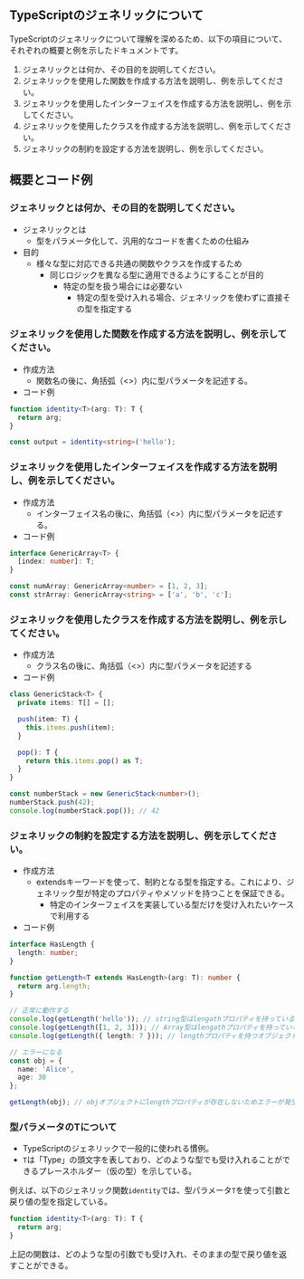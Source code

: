 ## TypeScriptのジェネリックについて

TypeScriptのジェネリックについて理解を深めるため、以下の項目について、それぞれの概要と例を示したドキュメントです。

1. ジェネリックとは何か、その目的を説明してください。
2. ジェネリックを使用した関数を作成する方法を説明し、例を示してください。
3. ジェネリックを使用したインターフェイスを作成する方法を説明し、例を示してください。
4. ジェネリックを使用したクラスを作成する方法を説明し、例を示してください。
5. ジェネリックの制約を設定する方法を説明し、例を示してください。

## 概要とコード例
### ジェネリックとは何か、その目的を説明してください。
- ジェネリックとは
  - 型をパラメータ化して、汎用的なコードを書くための仕組み
- 目的
  - 様々な型に対応できる共通の関数やクラスを作成するため
    - 同じロジックを異なる型に適用できるようにすることが目的
      - 特定の型を扱う場合には必要ない
        - 特定の型を受け入れる場合、ジェネリックを使わずに直接その型を指定する

### ジェネリックを使用した関数を作成する方法を説明し、例を示してください。
- 作成方法
  - 関数名の後に、角括弧（<>）内に型パラメータを記述する。
- コード例
```typescript
function identity<T>(arg: T): T {
  return arg;
}

const output = identity<string>('hello');
```

### ジェネリックを使用したインターフェイスを作成する方法を説明し、例を示してください。
- 作成方法
  - インターフェイス名の後に、角括弧（<>）内に型パラメータを記述する。
- コード例
```typescript
interface GenericArray<T> {
  [index: number]: T;
}

const numArray: GenericArray<number> = [1, 2, 3];
const strArray: GenericArray<string> = ['a', 'b', 'c'];
```

### ジェネリックを使用したクラスを作成する方法を説明し、例を示してください。
- 作成方法
  - クラス名の後に、角括弧（<>）内に型パラメータを記述する
- コード例
```typescript
class GenericStack<T> {
  private items: T[] = [];

  push(item: T) {
    this.items.push(item);
  }

  pop(): T {
    return this.items.pop() as T;
  }
}

const numberStack = new GenericStack<number>();
numberStack.push(42);
console.log(numberStack.pop()); // 42
```

### ジェネリックの制約を設定する方法を説明し、例を示してください。
- 作成方法
  - extendsキーワードを使って、制約となる型を指定する。これにより、ジェネリック型が特定のプロパティやメソッドを持つことを保証できる。
    - 特定のインターフェイスを実装している型だけを受け入れたいケースで利用する
- コード例
```typescript
interface HasLength {
  length: number;
}

function getLength<T extends HasLength>(arg: T): number {
  return arg.length;
}

// 正常に動作する
console.log(getLength('hello')); // string型はlengathプロパティを持っているため5を出力
console.log(getLength([1, 2, 3])); // Array型はlengathプロパティを持っているため3を出力
console.log(getLength({ length: 7 })); // lengthプロパティを持つオブジェクトを直接渡しているため7を出力

// エラーになる
const obj = {
  name: 'Alice',
  age: 30
};

getLength(obj); // objオブジェクトにlengthプロパティが存在しないためエラーが発生
```

### 型パラメータのTについて
- TypeScriptのジェネリックで一般的に使われる慣例。
- `T`は「Type」の頭文字を表しており、どのような型でも受け入れることができるプレースホルダー（仮の型）を示している。

例えば、以下のジェネリック関数`identity`では、型パラメータ`T`を使って引数と戻り値の型を指定している。

```typescript
function identity<T>(arg: T): T {
  return arg;
}
```

上記の関数は、どのような型の引数でも受け入れ、そのままの型で戻り値を返すことができる。
